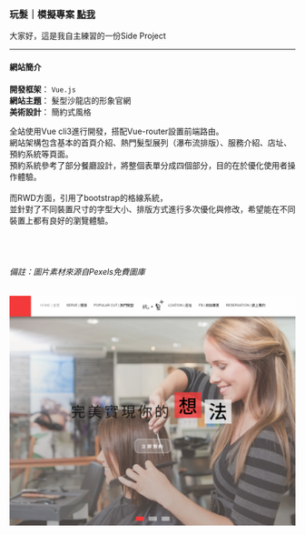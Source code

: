 ### 玩髮｜模擬專案 [點我](https://yuntaolin.github.io/play-hair/dist/index.html#/)
大家好，這是我自主練習的一份Side Project  
***
#### 網站簡介
 
**開發框架**： 
`Vue.js`        
**網站主題**：
髮型沙龍店的形象官網  
**美術設計**：
簡約式風格      

  全站使用Vue cli3進行開發，搭配Vue-router設置前端路由。  
  網站架構包含基本的首頁介紹、熱門髮型展列（瀑布流排版）、服務介紹、店址、預約系統等頁面。  
  預約系統參考了部分餐廳設計，將整個表單分成四個部分，目的在於優化使用者操作體驗。  
  <br/>
  而RWD方面，引用了bootstrap的格線系統，  
  並針對了不同裝置尺寸的字型大小、排版方式進行多次優化與修改，希望能在不同裝置上都有良好的瀏覽體驗。    
  <br/>  
<br/>      
###### 備註：圖片素材來源自Pexels免費圖庫
![Alt text](https://github.com/YunTaoLin/play-hair/blob/master/Screenshots/%E6%93%B7%E5%8F%96.PNG)

